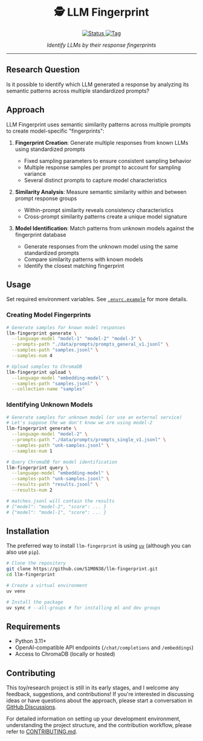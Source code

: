 <div align="center">
  <h1>🕵&nbsp;LLM Fingerprint</h1>
  <p align="center">
    <a href="https://github.com/S1M0N38/llm-fingerprint">
      <img alt="Status" src="https://img.shields.io/badge/Status-WIP-yellow?style=for-the-badge"/>
    </a>
    <a href="https://github.com/S1M0N38/llm-fingerprint/tags">
      <img alt="Tag" src="https://img.shields.io/github/v/tag/S1M0N38/llm-fingerprint?style=for-the-badge&color=blue"/>
    </a>
  </p>
  <p>
    <em>Identify LLMs by their response fingerprints</em>
  </p>
  <hr>
</div>

## Research Question

Is it possible to identify which LLM generated a response by analyzing its semantic patterns across multiple standardized prompts?

## Approach

LLM Fingerprint uses semantic similarity patterns across multiple prompts to create model-specific "fingerprints":

1. **Fingerprint Creation**: Generate multiple responses from known LLMs using standardized prompts

   - Fixed sampling parameters to ensure consistent sampling behavior
   - Multiple response samples per prompt to account for sampling variance
   - Several distinct prompts to capture model characteristics

2. **Similarity Analysis**: Measure semantic similarity within and between prompt response groups

   - Within-prompt similarity reveals consistency characteristics
   - Cross-prompt similarity patterns create a unique model signature

3. **Model Identification**: Match patterns from unknown models against the fingerprint database

   - Generate responses from the unknown model using the same standardized prompts
   - Compare similarity patterns with known models
   - Identify the closest matching fingerprint

## Usage

Set required environment variables. See [`.envrc.example`](.envrc.example) for more details.

### Creating Model Fingerprints

```bash
# Generate samples for known model responses
llm-fingerprint generate \
  --language-model "model-1" "model-2" "model-3" \
  --prompts-path "./data/prompts/prompts_general_v1.jsonl" \
  --samples-path "samples.jsonl" \
  --samples-num 4

# Upload samples to ChromaDB
llm-fingerprint upload \
  --language-model "embedding-model" \
  --samples-path "samples.jsonl" \
  --collection-name "samples"
```

### Identifying Unknown Models

```bash
# Generate samples for unknown model (or use an external service)
# Let's suppose the we don't know we are using model-2
llm-fingerprint generate \
  --language-model "model-2" \
  --prompts-path "./data/prompts/prompts_single_v1.jsonl" \
  --samples-path "unk-samples.jsonl" \
  --samples-num 1

# Query ChromaDB for model identification
llm-fingerprint query \
  --language-model "embedding-model" \
  --samples-path "unk-samples.jsonl" \
  --results-path "results.jsonl" \
  --results-num 2

# matches.jsonl will contain the results
# {"model": "model-2", "score": ... }
# {"model": "model-1", "score": ... }
```

## Installation

The preferred way to install `llm-fingerprint` is using [`uv`](https://docs.astral.sh/uv/) (although you can also use `pip`).

```bash
# Clone the repository
git clone https://github.com/S1M0N38/llm-fingerprint.git
cd llm-fingerprint

# Create a virtual environment
uv venv

# Install the package
uv sync # --all-groups # for installing ml and dev groups
```

## Requirements

- Python 3.11+
- OpenAI-compatible API endpoints (`/chat/completions` and `/embeddings`)
- Access to ChromaDB (locally or hosted)

## Contributing

This toy/research project is still in its early stages, and I welcome any feedback, suggestions, and contributions! If you're interested in discussing ideas or have questions about the approach, please start a conversation in [GitHub Discussions](https://github.com/S1M0N38/llm-fingerprint/discussions).

For detailed information on setting up your development environment, understanding the project structure, and the contribution workflow, please refer to [CONTRIBUTING.md](CONTRIBUTING.md).
